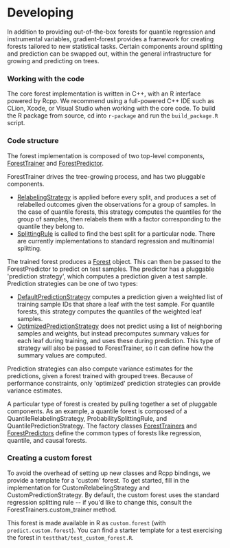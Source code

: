 # Developing

In addition to providing out-of-the-box forests for quantile regression and instrumental variables, gradient-forest provides a framework for creating forests tailored to new statistical tasks. Certain components around splitting and prediction can be swapped out, within the general infrastructure for growing and predicting on trees.

### Working with the code

The core forest implementation is written in C++, with an R interface powered by Rcpp. We recommend using a full-powered C++ IDE such as CLion, Xcode, or Visual Studio when working with the core code. To build the R package from source, cd into `r-package` and run the `build_package.R` script.

### Code structure

The forest implementation is composed of two top-level components, [ForestTrainer](https://github.com/swager/gradient-forest/blob/master/core/src/forest/ForestTrainer.h) and [ForestPredictor](https://github.com/swager/gradient-forest/blob/master/core/src/forest/ForestPredictor.h).

ForestTrainer drives the tree-growing process, and has two pluggable components.
* [RelabelingStrategy](https://github.com/swager/gradient-forest/blob/master/core/src/relabeling/RelabelingStrategy.h) is applied before every split, and produces a set of relabelled outcomes given the observations for a group of samples. In the case of quantile forests, this strategy computes the quantiles for the group of samples, then relabels them with a factor corresponding to the quantile they belong to.
* [SplittingRule](https://github.com/swager/gradient-forest/blob/master/core/src/splitting/SplittingRule.h) is called to find the best split for a particular node. There are currently implementations to standard regression and multinomial splitting.

The trained forest produces a [Forest](https://github.com/swager/gradient-forest/blob/master/core/src/forest/Forest.h) object. This can then be passed to the ForestPredictor to predict on test samples. The predictor has a pluggable 'prediction strategy', which computes a prediction given a test sample. Prediction strategies can be one of two types:
* [DefaultPredictionStrategy](https://github.com/swager/gradient-forest/blob/master/core/src/prediction/DefaultPredictionStrategy.h) computes a prediction given a weighted list of training sample IDs that share a leaf with the test sample. For quantile forests, this strategy computes the quantiles of the weighted leaf samples.
* [OptimizedPredictionStrategy](https://github.com/swager/gradient-forest/blob/master/core/src/prediction/OptimizedPredictionStrategy) does not predict using a list of neighboring samples and weights, but instead precomputes summary values for each leaf during training, and uses these during prediction. This type of strategy will also be passed to ForestTrainer, so it can define how the summary values are computed.

Prediction strategies can also compute variance estimates for the predictions, given a forest trained with grouped trees. Because of performance constraints, only 'optimized' prediction strategies can provide variance estimates.

A particular type of forest is created by pulling together a set of pluggable components. As an example, a quantile forest is composed of a QuantileRelabelingStrategy, ProbabilitySplittingRule, and QuantilePredictionStrategy. The factory classes [ForestTrainers](https://github.com/swager/gradient-forest/blob/master/core/src/forest/ForestTrainers.h) and [ForestPredictors](https://github.com/swager/gradient-forest/blob/master/core/src/forest/ForestPredictors.h) define the common types of forests like regression, quantile, and causal forests.

### Creating a custom forest

To avoid the overhead of setting up new classes and Rcpp bindings, we provide a template for a 'custom' forest. To get started, fill in the implementation for CustomRelabelingStrategy and CustomPredictionStrategy. By default, the custom forest uses the standard regression splitting rule -- if you'd like to change this, consult the ForestTrainers.custom_trainer method.

This forest is made available in R as `custom.forest` (with `predict.custom.forest`). You can find a starter template for a test exercising the forest in `testthat/test_custom_forest.R`.

